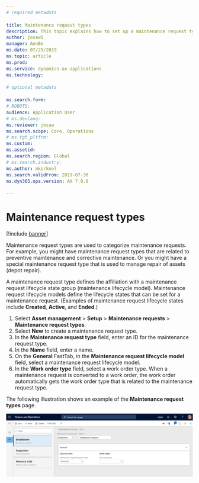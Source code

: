 ```yaml
---
# required metadata

title: Maintenance request types
description: This topic explains how to set up a maintenance request types in Asset Management.
author: josaw1
manager: AnnBe
ms.date: 07/25/2019
ms.topic: article
ms.prod: 
ms.service: dynamics-ax-applications
ms.technology: 

# optional metadata

ms.search.form: 
# ROBOTS: 
audience: Application User
# ms.devlang: 
ms.reviewer: josaw
ms.search.scope: Core, Operations
# ms.tgt_pltfrm: 
ms.custom: 
ms.assetid: 
ms.search.region: Global
# ms.search.industry: 
ms.author: mkirknel
ms.search.validFrom: 2019-07-30
ms.dyn365.ops.version: AX 7.0.0

---
```


# Maintenance request types

[!include [banner](../includes/banner.md)]

Maintenance request types are used to categorize maintenance requests. For example, you might have maintenance request types that are related to preventive maintenance and corrective maintenance. Or you might have a special maintenance request type that is used to manage repair of assets (depot repair).

A maintenance request type defines the affiliation with a maintenance request lifecycle state group (maintenance lifecycle model). Maintenance request lifecycle models define the lifecycle states that can be set for a maintenance request. (Examples of maintenance request lifecycle states include **Created**, **Active**, and **Ended**.)

1. Select **Asset management** \> **Setup** \> **Maintenance requests** \> **Maintenance request types**.
2. Select **New** to create a maintenance request type.
3. In the **Maintenance request type** field, enter an ID for the maintenance request type.
4. In the **Name** field, enter a name.
5. On the **General** FastTab, in the **Maintenance request lifecycle model** field, select a maintenance request lifecycle model.
6. In the **Work order type** field, select a work order type. When a maintenance request is converted to a work order, the work order automatically gets the work order type that is related to the maintenance request type.

The following illustration shows an example of the **Maintenance request types** page.

![Figure 1](media/07-setup-for-requests.png)
